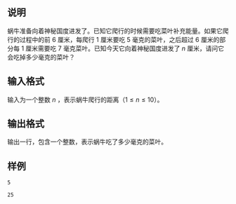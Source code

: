 <h2>说明</h2>

蜗牛准备向着神秘国度进发了。已知它爬行的时候需要吃菜叶补充能量。如果它爬行的过程中的前 $6$ 厘米，每爬行 $1$ 厘米要吃 $5$ 毫克的菜叶，之后超过 $6$ 厘米的部分每 $1$ 厘米需要吃 $7$ 毫克菜叶。已知今天它向着神秘国度进发了 $n$ 厘米，请问它会吃掉多少毫克的菜叶？
<h2>输入格式</h2>

输入为一个整数 $n$ ，表示蜗牛爬行的距离（$1≤n≤10$）。

<h2>输出格式</h2>

输出一行，包含一个整数，表示蜗牛吃了多少毫克的菜叶。

<h2>样例</h2>
<pre><code class="language-input1">5</code></pre><pre><code class="language-output1">25</code></pre>
